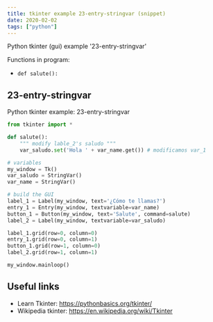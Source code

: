 ```yaml
---
title: tkinter example 23-entry-stringvar (snippet)
date: 2020-02-02
tags: ["python"]
---
```

Python tkinter (gui) example '23-entry-stringvar'

Functions in program: 
* `def salute():`

## 23-entry-stringvar

Python tkinter example: 23-entry-stringvar

```python
from tkinter import *

def salute():
    """ modify lable_2's saludo """
    var_saludo.set('Hola ' + var_name.get()) # modificamos var_1

# variables
my_window = Tk()
var_saludo = StringVar()
var_name = StringVar()

# build the GUI
label_1 = Label(my_window, text='¿Cómo te llamas?')
entry_1 = Entry(my_window, textvariable=var_name)
button_1 = Button(my_window, text='Salute', command=salute)
label_2 = Label(my_window, textvariable=var_saludo)

label_1.grid(row=0, column=0)
entry_1.grid(row=0, column=1)
button_1.grid(row=1, column=0)
label_2.grid(row=1, column=1)

my_window.mainloop()


```

## Useful links

- Learn Tkinter: https://pythonbasics.org/tkinter/
- Wikipedia tkinter: https://en.wikipedia.org/wiki/Tkinter
